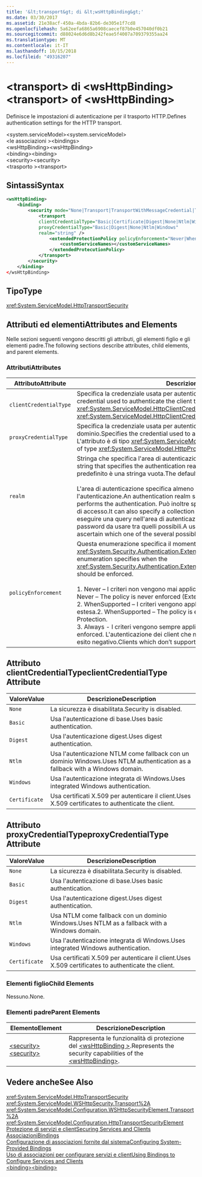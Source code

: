 ```yaml
---
title: '&lt;transport&gt; di &lt;wsHttpBinding&gt;'
ms.date: 03/30/2017
ms.assetid: 21e38acf-450a-4bda-82b6-de305e1f7cd8
ms.openlocfilehash: 5a62eefa6865a6908caecef87b0e457040df0b21
ms.sourcegitcommit: d88024e6d6d8b242feae5f4007a709379355aa24
ms.translationtype: MT
ms.contentlocale: it-IT
ms.lasthandoff: 10/15/2018
ms.locfileid: "49316207"
---
```

# <a name="lttransportgt-of-ltwshttpbindinggt"></a><span data-ttu-id="36c46-102">&lt;transport&gt; di &lt;wsHttpBinding&gt;</span><span class="sxs-lookup"><span data-stu-id="36c46-102">&lt;transport&gt; of &lt;wsHttpBinding&gt;</span></span>
<span data-ttu-id="36c46-103">Definisce le impostazioni di autenticazione per il trasporto HTTP.</span><span class="sxs-lookup"><span data-stu-id="36c46-103">Defines authentication settings for the HTTP transport.</span></span>  
  
 <span data-ttu-id="36c46-104">\<system.serviceModel></span><span class="sxs-lookup"><span data-stu-id="36c46-104">\<system.serviceModel></span></span>  
<span data-ttu-id="36c46-105">\<le associazioni ></span><span class="sxs-lookup"><span data-stu-id="36c46-105">\<bindings></span></span>  
<span data-ttu-id="36c46-106">\<wsHttpBinding></span><span class="sxs-lookup"><span data-stu-id="36c46-106">\<wsHttpBinding></span></span>  
<span data-ttu-id="36c46-107">\<binding></span><span class="sxs-lookup"><span data-stu-id="36c46-107">\<binding></span></span>  
<span data-ttu-id="36c46-108">\<security></span><span class="sxs-lookup"><span data-stu-id="36c46-108">\<security></span></span>  
<span data-ttu-id="36c46-109">\<trasporto ></span><span class="sxs-lookup"><span data-stu-id="36c46-109">\<transport></span></span>  
  
## <a name="syntax"></a><span data-ttu-id="36c46-110">Sintassi</span><span class="sxs-lookup"><span data-stu-id="36c46-110">Syntax</span></span>  
  
```xml  
<wsHttpBinding>  
    <binding>  
        <security mode="None|Transport|TransportWithMessageCredential|TransportCredentialOnly">  
            <transport  
            clientCredentialType="Basic|Certificate|Digest|None|Ntlm|Windows"  
            proxyCredentialType="Basic|Digest|None|Ntlm|Windows"  
            realm="string" />  
                <extendedProtectionPolicy policyEnforcement="Never|WhenSupported|Always" protectionScenario="TransportSelected|TrustedProxy">  
                    <customServiceNames></customServiceNames>  
                </extendedProtecutionPolicy>  
            </transport>  
        </security>  
    </binding>  
</wsHttpBinding>  
```  
  
## <a name="type"></a><span data-ttu-id="36c46-111">Tipo</span><span class="sxs-lookup"><span data-stu-id="36c46-111">Type</span></span>  
 <xref:System.ServiceModel.HttpTransportSecurity>  
  
## <a name="attributes-and-elements"></a><span data-ttu-id="36c46-112">Attributi ed elementi</span><span class="sxs-lookup"><span data-stu-id="36c46-112">Attributes and Elements</span></span>  
 <span data-ttu-id="36c46-113">Nelle sezioni seguenti vengono descritti gli attributi, gli elementi figlio e gli elementi padre.</span><span class="sxs-lookup"><span data-stu-id="36c46-113">The following sections describe attributes, child elements, and parent elements.</span></span>  
  
### <a name="attributes"></a><span data-ttu-id="36c46-114">Attributi</span><span class="sxs-lookup"><span data-stu-id="36c46-114">Attributes</span></span>  
  
|<span data-ttu-id="36c46-115">Attributo</span><span class="sxs-lookup"><span data-stu-id="36c46-115">Attribute</span></span>|<span data-ttu-id="36c46-116">Descrizione</span><span class="sxs-lookup"><span data-stu-id="36c46-116">Description</span></span>|  
|---------------|-----------------|  
|`clientCredentialType`|<span data-ttu-id="36c46-117">Specifica la credenziale usata per autenticare il client presso il servizio.</span><span class="sxs-lookup"><span data-stu-id="36c46-117">Specifies the credential used to authenticate the client to the service.</span></span> <span data-ttu-id="36c46-118">L'attributo è di tipo <xref:System.ServiceModel.HttpClientCredentialType>.</span><span class="sxs-lookup"><span data-stu-id="36c46-118">This attribute is of type <xref:System.ServiceModel.HttpClientCredentialType>.</span></span>|  
|`proxyCredentialType`|<span data-ttu-id="36c46-119">Specifica la credenziale usata per autenticare il client presso un proxy di dominio.</span><span class="sxs-lookup"><span data-stu-id="36c46-119">Specifies the credential used to authenticate the client to a domain proxy.</span></span> <span data-ttu-id="36c46-120">L'attributo è di tipo <xref:System.ServiceModel.HttpProxyCredentialType>.</span><span class="sxs-lookup"><span data-stu-id="36c46-120">This attribute is of type <xref:System.ServiceModel.HttpProxyCredentialType>.</span></span>|  
|`realm`|<span data-ttu-id="36c46-121">Stringa che specifica l'area di autenticazione per l'autenticazione di base o digest.</span><span class="sxs-lookup"><span data-stu-id="36c46-121">A string that specifies the authentication realm for digest or basic authentication.</span></span> <span data-ttu-id="36c46-122">Il valore predefinito è una stringa vuota.</span><span class="sxs-lookup"><span data-stu-id="36c46-122">The default is an empty string.</span></span><br /><br /> <span data-ttu-id="36c46-123">L'area di autenticazione specifica almeno il nome dell'host che esegue l'autenticazione.</span><span class="sxs-lookup"><span data-stu-id="36c46-123">An authentication realm specifies at least the name of the host that performs the authentication.</span></span> <span data-ttu-id="36c46-124">Può inoltre specificare una raccolta di utenti aventi diritto di accesso.</span><span class="sxs-lookup"><span data-stu-id="36c46-124">It can also specify a collection of users that has access.</span></span> <span data-ttu-id="36c46-125">Un utente può eseguire una query nell'area di autenticazione per verificare i nomi utente e le password da usare tra quelli possibili.</span><span class="sxs-lookup"><span data-stu-id="36c46-125">A user can query the authentication realm to ascertain which one of the several possible usernames and passwords can be used.</span></span>|  
|`policyEnforcement`|<span data-ttu-id="36c46-126">Questa enumerazione specifica il momento in cui deve essere applicato l'oggetto <xref:System.Security.Authentication.ExtendedProtection.ExtendedProtectionPolicy>.</span><span class="sxs-lookup"><span data-stu-id="36c46-126">This enumeration specifies when the <xref:System.Security.Authentication.ExtendedProtection.ExtendedProtectionPolicy> should be enforced.</span></span><br /><br /> <span data-ttu-id="36c46-127">1.  Never – I criteri non vengono mai applicati e la protezione estesa è disabilitata.</span><span class="sxs-lookup"><span data-stu-id="36c46-127">1.  Never – The policy is never enforced (Extended Protection is disabled).</span></span><br /><span data-ttu-id="36c46-128">2.  WhenSupported – I criteri vengono applicati solo se il client supporta la protezione estesa.</span><span class="sxs-lookup"><span data-stu-id="36c46-128">2.  WhenSupported – The policy is enforced only if the client supports Extended Protection.</span></span><br /><span data-ttu-id="36c46-129">3.  Always - I criteri vengono sempre applicati.</span><span class="sxs-lookup"><span data-stu-id="36c46-129">3.  Always – The policy is always enforced.</span></span> <span data-ttu-id="36c46-130">L'autenticazione dei client che non supportano la protezione estesa avrà esito negativo.</span><span class="sxs-lookup"><span data-stu-id="36c46-130">Clients which don’t support Extended Protection will fail to authenticate.</span></span>|  
  
## <a name="clientcredentialtype-attribute"></a><span data-ttu-id="36c46-131">Attributo clientCredentialType</span><span class="sxs-lookup"><span data-stu-id="36c46-131">clientCredentialType Attribute</span></span>  
  
|<span data-ttu-id="36c46-132">Valore</span><span class="sxs-lookup"><span data-stu-id="36c46-132">Value</span></span>|<span data-ttu-id="36c46-133">Descrizione</span><span class="sxs-lookup"><span data-stu-id="36c46-133">Description</span></span>|  
|-----------|-----------------|  
|`None`|<span data-ttu-id="36c46-134">La sicurezza è disabilitata.</span><span class="sxs-lookup"><span data-stu-id="36c46-134">Security is disabled.</span></span>|  
|`Basic`|<span data-ttu-id="36c46-135">Usa l'autenticazione di base.</span><span class="sxs-lookup"><span data-stu-id="36c46-135">Uses basic authentication.</span></span>|  
|`Digest`|<span data-ttu-id="36c46-136">Usa l'autenticazione digest.</span><span class="sxs-lookup"><span data-stu-id="36c46-136">Uses digest authentication.</span></span>|  
|`Ntlm`|<span data-ttu-id="36c46-137">Usa l'autenticazione NTLM come fallback con un dominio Windows.</span><span class="sxs-lookup"><span data-stu-id="36c46-137">Uses NTLM authentication as a fallback with a Windows domain.</span></span>|  
|`Windows`|<span data-ttu-id="36c46-138">Usa l'autenticazione integrata di Windows.</span><span class="sxs-lookup"><span data-stu-id="36c46-138">Uses integrated Windows authentication.</span></span>|  
|`Certificate`|<span data-ttu-id="36c46-139">Usa certificati X.509 per autenticare il client.</span><span class="sxs-lookup"><span data-stu-id="36c46-139">Uses X.509 certificates to authenticate the client.</span></span>|  
  
## <a name="proxycredentialtype-attribute"></a><span data-ttu-id="36c46-140">Attributo proxyCredentialType</span><span class="sxs-lookup"><span data-stu-id="36c46-140">proxyCredentialType Attribute</span></span>  
  
|<span data-ttu-id="36c46-141">Valore</span><span class="sxs-lookup"><span data-stu-id="36c46-141">Value</span></span>|<span data-ttu-id="36c46-142">Descrizione</span><span class="sxs-lookup"><span data-stu-id="36c46-142">Description</span></span>|  
|-----------|-----------------|  
|`None`|<span data-ttu-id="36c46-143">La sicurezza è disabilitata.</span><span class="sxs-lookup"><span data-stu-id="36c46-143">Security is disabled.</span></span>|  
|`Basic`|<span data-ttu-id="36c46-144">Usa l'autenticazione di base.</span><span class="sxs-lookup"><span data-stu-id="36c46-144">Uses basic authentication.</span></span>|  
|`Digest`|<span data-ttu-id="36c46-145">Usa l'autenticazione digest.</span><span class="sxs-lookup"><span data-stu-id="36c46-145">Uses digest authentication.</span></span>|  
|`Ntlm`|<span data-ttu-id="36c46-146">Usa NTLM come fallback con un dominio Windows.</span><span class="sxs-lookup"><span data-stu-id="36c46-146">Uses NTLM as a fallback with a Windows domain.</span></span>|  
|`Windows`|<span data-ttu-id="36c46-147">Usa l'autenticazione integrata di Windows.</span><span class="sxs-lookup"><span data-stu-id="36c46-147">Uses integrated Windows authentication.</span></span>|  
|`Certificate`|<span data-ttu-id="36c46-148">Usa certificati X.509 per autenticare il client.</span><span class="sxs-lookup"><span data-stu-id="36c46-148">Uses X.509 certificates to authenticate the client.</span></span>|  
  
### <a name="child-elements"></a><span data-ttu-id="36c46-149">Elementi figlio</span><span class="sxs-lookup"><span data-stu-id="36c46-149">Child Elements</span></span>  
 <span data-ttu-id="36c46-150">Nessuno.</span><span class="sxs-lookup"><span data-stu-id="36c46-150">None.</span></span>  
  
### <a name="parent-elements"></a><span data-ttu-id="36c46-151">Elementi padre</span><span class="sxs-lookup"><span data-stu-id="36c46-151">Parent Elements</span></span>  
  
|<span data-ttu-id="36c46-152">Elemento</span><span class="sxs-lookup"><span data-stu-id="36c46-152">Element</span></span>|<span data-ttu-id="36c46-153">Descrizione</span><span class="sxs-lookup"><span data-stu-id="36c46-153">Description</span></span>|  
|-------------|-----------------|  
|[<span data-ttu-id="36c46-154">\<security></span><span class="sxs-lookup"><span data-stu-id="36c46-154">\<security></span></span>](../../../../../docs/framework/configure-apps/file-schema/wcf/security-of-wshttpbinding.md)|<span data-ttu-id="36c46-155">Rappresenta le funzionalità di protezione del [ \<wsHttpBinding >](../../../../../docs/framework/configure-apps/file-schema/wcf/wshttpbinding.md).</span><span class="sxs-lookup"><span data-stu-id="36c46-155">Represents the security capabilities of the [\<wsHttpBinding>](../../../../../docs/framework/configure-apps/file-schema/wcf/wshttpbinding.md).</span></span>|  
  
## <a name="see-also"></a><span data-ttu-id="36c46-156">Vedere anche</span><span class="sxs-lookup"><span data-stu-id="36c46-156">See Also</span></span>  
 <xref:System.ServiceModel.HttpTransportSecurity>  
 <xref:System.ServiceModel.WSHttpSecurity.Transport%2A>  
 <xref:System.ServiceModel.Configuration.WSHttpSecurityElement.Transport%2A>  
 <xref:System.ServiceModel.Configuration.HttpTransportSecurityElement>  
 [<span data-ttu-id="36c46-157">Protezione di servizi e client</span><span class="sxs-lookup"><span data-stu-id="36c46-157">Securing Services and Clients</span></span>](../../../../../docs/framework/wcf/feature-details/securing-services-and-clients.md)  
 [<span data-ttu-id="36c46-158">Associazioni</span><span class="sxs-lookup"><span data-stu-id="36c46-158">Bindings</span></span>](../../../../../docs/framework/wcf/bindings.md)  
 [<span data-ttu-id="36c46-159">Configurazione di associazioni fornite dal sistema</span><span class="sxs-lookup"><span data-stu-id="36c46-159">Configuring System-Provided Bindings</span></span>](../../../../../docs/framework/wcf/feature-details/configuring-system-provided-bindings.md)  
 [<span data-ttu-id="36c46-160">Uso di associazioni per configurare servizi e client</span><span class="sxs-lookup"><span data-stu-id="36c46-160">Using Bindings to Configure Services and Clients</span></span>](../../../../../docs/framework/wcf/using-bindings-to-configure-services-and-clients.md)  
 [<span data-ttu-id="36c46-161">\<binding></span><span class="sxs-lookup"><span data-stu-id="36c46-161">\<binding></span></span>](../../../../../docs/framework/misc/binding.md)

